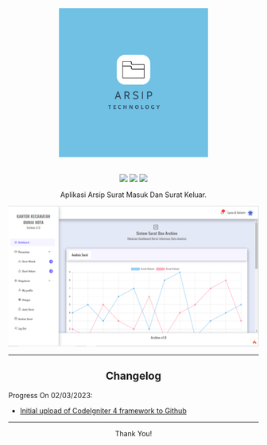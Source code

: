 
<div align="center">
  <img src="public/assets/canvases/logo.png" alt="logo" width="300">
</div>

<br>

<div align="center">

[![](https://img.shields.io/badge/Version-v.1.0-orange)](https://github.com/anonputraid/Arsip-Surat)
[![](https://img.shields.io/badge/Framework-Codeigniter4-red)](https://codeigniter.com/)
[![](https://img.shields.io/badge/Programming-php-blue)](https://www.php.net/)

</div>

<div align="center">
    <p>Aplikasi Arsip Surat Masuk Dan Surat Keluar.<p>
</div>
<div align="center">
  <img src="public/assets/canvases/material/dashboard.png" alt="logo" width="600">
</div>
<hr>
<div align="center">
<h2>Changelog</h2>
</div>
<p>Progress On 02/03/2023:</p>
<ul>
    <li><a href="/public/assets/document/struktur.md">Initial upload of CodeIgniter 4 framework to Github</a></li>
</ul> 
<hr>
<div align="center">
<p>Thank You!</p>
</div>
